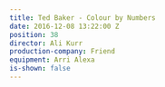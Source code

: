 ```yaml
---
title: Ted Baker - Colour by Numbers
date: 2016-12-08 13:22:00 Z
position: 38
director: Ali Kurr
production-company: Friend
equipment: Arri Alexa
is-shown: false
---
```


